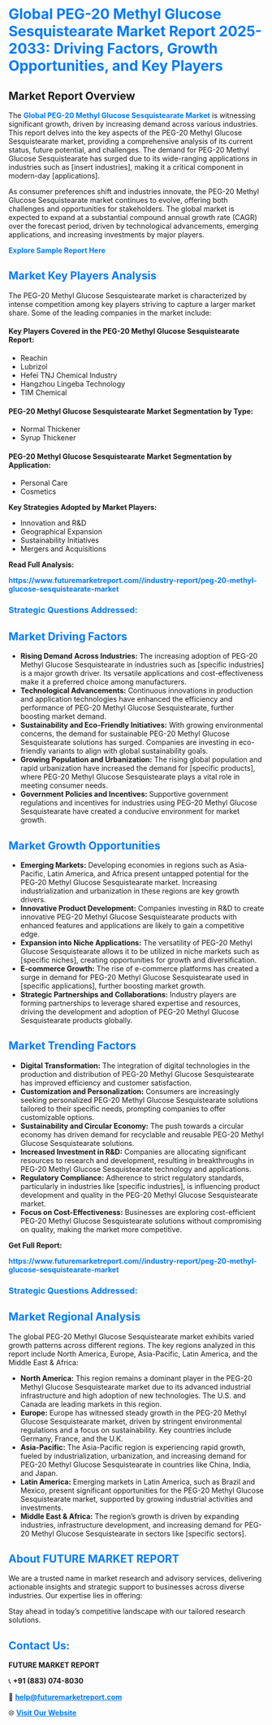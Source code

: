 <h1 style="color: #007BFF;">Global PEG-20 Methyl Glucose Sesquistearate Market Report 2025-2033: Driving Factors, Growth Opportunities, and Key Players</h1>

<section id="overview">
<h2>Market Report Overview</h2>
<p>The <a href="https://www.futuremarketreport.com//industry-report/peg-20-methyl-glucose-sesquistearate-market" style="color: #007BFF; text-decoration: none;"><strong>Global PEG-20 Methyl Glucose Sesquistearate Market</strong></a> is witnessing significant growth, driven by increasing demand across various industries. This report delves into the key aspects of the PEG-20 Methyl Glucose Sesquistearate market, providing a comprehensive analysis of its current status, future potential, and challenges. The demand for PEG-20 Methyl Glucose Sesquistearate has surged due to its wide-ranging applications in industries such as [insert industries], making it a critical component in modern-day [applications].</p>
<p>As consumer preferences shift and industries innovate, the PEG-20 Methyl Glucose Sesquistearate market continues to evolve, offering both challenges and opportunities for stakeholders. The global market is expected to expand at a substantial compound annual growth rate (CAGR) over the forecast period, driven by technological advancements, emerging applications, and increasing investments by major players.</p>
</section>

<section id="overview">
<p><a href="https://www.futuremarketreport.com//request-sample/reportId=57182" style="color: #007BFF; text-decoration: none;"><strong>Explore Sample Report Here</strong></a></p>
</section>

<section id="key-players">
<h2 style="color: #007BFF;">Market Key Players Analysis</h2>
<p>The PEG-20 Methyl Glucose Sesquistearate market is characterized by intense competition among key players striving to capture a larger market share. Some of the leading companies in the market include:</p>
<h4>Key Players Covered in the PEG-20 Methyl Glucose Sesquistearate Report:</h4>
<ul><li>Reachin</li><li>Lubrizol</li><li>Hefei TNJ Chemical Industry</li><li>Hangzhou Lingeba Technology</li><li>TIM Chemical</li></ul>
<h4>PEG-20 Methyl Glucose Sesquistearate Market Segmentation by Type:</h4>
<ul><li>Normal Thickener</li><li>Syrup Thickener</li></ul>

<h4>PEG-20 Methyl Glucose Sesquistearate Market Segmentation by Application:</h4>
<ul><li>Personal Care</li><li>Cosmetics</li></ul>
<p><strong>Key Strategies Adopted by Market Players:</strong></p>
<ul>
<li>Innovation and R&D</li>
<li>Geographical Expansion</li>
<li>Sustainability Initiatives</li>
<li>Mergers and Acquisitions</li>
</ul>
</section>

<section>
<p><strong>Read Full Analysis: </strong></p><a href="https://www.futuremarketreport.com//industry-report/peg-20-methyl-glucose-sesquistearate-market" style="color: #007BFF; text-decoration: none;"><strong>https://www.futuremarketreport.com//industry-report/peg-20-methyl-glucose-sesquistearate-market</strong></a>
<h3 style="color: #007BFF;">Strategic Questions Addressed:</h3>
</section>

<section id="driving-factors">
<h2 style="color: #007BFF;">Market Driving Factors</h2>
<ul>
<li><strong>Rising Demand Across Industries:</strong> The increasing adoption of PEG-20 Methyl Glucose Sesquistearate in industries such as [specific industries] is a major growth driver. Its versatile applications and cost-effectiveness make it a preferred choice among manufacturers.</li>
<li><strong>Technological Advancements:</strong> Continuous innovations in production and application technologies have enhanced the efficiency and performance of PEG-20 Methyl Glucose Sesquistearate, further boosting market demand.</li>
<li><strong>Sustainability and Eco-Friendly Initiatives:</strong> With growing environmental concerns, the demand for sustainable PEG-20 Methyl Glucose Sesquistearate solutions has surged. Companies are investing in eco-friendly variants to align with global sustainability goals.</li>
<li><strong>Growing Population and Urbanization:</strong> The rising global population and rapid urbanization have increased the demand for [specific products], where PEG-20 Methyl Glucose Sesquistearate plays a vital role in meeting consumer needs.</li>
<li><strong>Government Policies and Incentives:</strong> Supportive government regulations and incentives for industries using PEG-20 Methyl Glucose Sesquistearate have created a conducive environment for market growth.</li>
</ul>
</section>

<section id="growth-opportunities">
<h2 style="color: #007BFF;">Market Growth Opportunities</h2>
<ul>
<li><strong>Emerging Markets:</strong> Developing economies in regions such as Asia-Pacific, Latin America, and Africa present untapped potential for the PEG-20 Methyl Glucose Sesquistearate market. Increasing industrialization and urbanization in these regions are key growth drivers.</li>
<li><strong>Innovative Product Development:</strong> Companies investing in R&D to create innovative PEG-20 Methyl Glucose Sesquistearate products with enhanced features and applications are likely to gain a competitive edge.</li>
<li><strong>Expansion into Niche Applications:</strong> The versatility of PEG-20 Methyl Glucose Sesquistearate allows it to be utilized in niche markets such as [specific niches], creating opportunities for growth and diversification.</li>
<li><strong>E-commerce Growth:</strong> The rise of e-commerce platforms has created a surge in demand for PEG-20 Methyl Glucose Sesquistearate used in [specific applications], further boosting market growth.</li>
<li><strong>Strategic Partnerships and Collaborations:</strong> Industry players are forming partnerships to leverage shared expertise and resources, driving the development and adoption of PEG-20 Methyl Glucose Sesquistearate products globally.</li>
</ul>
</section>

<section id="trending-factors">
<h2 style="color: #007BFF;">Market Trending Factors</h2>
<ul>
<li><strong>Digital Transformation:</strong> The integration of digital technologies in the production and distribution of PEG-20 Methyl Glucose Sesquistearate has improved efficiency and customer satisfaction.</li>
<li><strong>Customization and Personalization:</strong> Consumers are increasingly seeking personalized PEG-20 Methyl Glucose Sesquistearate solutions tailored to their specific needs, prompting companies to offer customizable options.</li>
<li><strong>Sustainability and Circular Economy:</strong> The push towards a circular economy has driven demand for recyclable and reusable PEG-20 Methyl Glucose Sesquistearate solutions.</li>
<li><strong>Increased Investment in R&D:</strong> Companies are allocating significant resources to research and development, resulting in breakthroughs in PEG-20 Methyl Glucose Sesquistearate technology and applications.</li>
<li><strong>Regulatory Compliance:</strong> Adherence to strict regulatory standards, particularly in industries like [specific industries], is influencing product development and quality in the PEG-20 Methyl Glucose Sesquistearate market.</li>
<li><strong>Focus on Cost-Effectiveness:</strong> Businesses are exploring cost-efficient PEG-20 Methyl Glucose Sesquistearate solutions without compromising on quality, making the market more competitive.</li>
</ul>
</section>

<section>
<p><strong>Get Full Report: </strong></p><a href="https://www.futuremarketreport.com//industry-report/peg-20-methyl-glucose-sesquistearate-market" style="color: #007BFF; text-decoration: none;"><strong>https://www.futuremarketreport.com//industry-report/peg-20-methyl-glucose-sesquistearate-market</strong></a>
<h3 style="color: #007BFF;">Strategic Questions Addressed:</h3>
</section>


<section id="regional-analysis">
<h2 style="color: #007BFF;">Market Regional Analysis</h2>
<p>The global PEG-20 Methyl Glucose Sesquistearate market exhibits varied growth patterns across different regions. The key regions analyzed in this report include North America, Europe, Asia-Pacific, Latin America, and the Middle East & Africa:</p>
<ul>
<li><strong>North America:</strong> This region remains a dominant player in the PEG-20 Methyl Glucose Sesquistearate market due to its advanced industrial infrastructure and high adoption of new technologies. The U.S. and Canada are leading markets in this region.</li>
<li><strong>Europe:</strong> Europe has witnessed steady growth in the PEG-20 Methyl Glucose Sesquistearate market, driven by stringent environmental regulations and a focus on sustainability. Key countries include Germany, France, and the U.K.</li>
<li><strong>Asia-Pacific:</strong> The Asia-Pacific region is experiencing rapid growth, fueled by industrialization, urbanization, and increasing demand for PEG-20 Methyl Glucose Sesquistearate in countries like China, India, and Japan.</li>
<li><strong>Latin America:</strong> Emerging markets in Latin America, such as Brazil and Mexico, present significant opportunities for the PEG-20 Methyl Glucose Sesquistearate market, supported by growing industrial activities and investments.</li>
<li><strong>Middle East & Africa:</strong> The region’s growth is driven by expanding industries, infrastructure development, and increasing demand for PEG-20 Methyl Glucose Sesquistearate in sectors like [specific sectors].</li>
</ul>
</section>

<footer>
<h2 style="color: #007BFF;">About FUTURE MARKET REPORT</h2>
<p>We are a trusted name in market research and advisory services, delivering actionable insights and strategic support to businesses across diverse industries. Our expertise lies in offering:</p>

<p>Stay ahead in today’s competitive landscape with our tailored research solutions.</p>

<h2 style="color: #007BFF;">Contact Us:</h2>
<p><strong>FUTURE MARKET REPORT</strong></p>
<p>📞 <strong>+91 (883) 074-8030</strong></p>
<p>📧 <strong><a href="mailto:help@futuremarketreport.com" style="color: #007BFF;">help@futuremarketreport.com</a></strong></p>
<p>🌐 <strong><a href="https://www.futuremarketreport.com/" style="color: #007BFF;">Visit Our Website</a></strong></p>
</footer>
